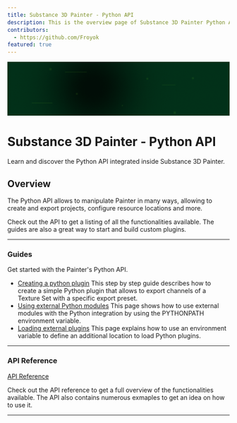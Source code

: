 ```yaml
---
title: Substance 3D Painter - Python API
description: This is the overview page of Substance 3D Painter Python API
contributors:
  - https://github.com/Froyok
featured: true
---
```


<Hero slots="image, heading, text" background="rgb(1, 46, 24)" hideBreadcrumbNav={true} />

![Hero image](./hero.png)

# Substance 3D Painter - Python API

Learn and discover the Python API integrated inside Substance 3D Painter.

## Overview

The Python API allows to manipulate Painter in many ways, allowing to create and export projects, configure resource locations and more.

Check out the API to get a listing of all the functionalities available. The guides are also a great way to start and build custom plugins.

---

### Guides

Get started with the Painter's Python API.

- [Creating a python plugin](guides/creating-python-plugin.md)
  This step by step guide describes how to create a simple Python plugin that allows to export channels of a Texture Set with a specific export preset.
- [Using external Python modules](guides/using-external-modules.md)
  This page shows how to use external modules with the Python integration by using the PYTHONPATH environment variable.
- [Loading external plugins](guides/loading-external-plugins.md)
  This page explains how to use an environment variable to define an additional location to load Python plugins.

---

### API Reference

[API Reference](api/)

Check out the API reference to get a full overview of the functionalities available. The API also contains numerous exmaples to get an idea on how to use it.

---
